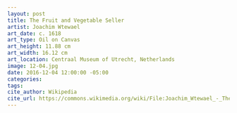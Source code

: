 ```yaml
---
layout: post
title: The Fruit and Vegetable Seller
artist: Joachim Wtewael
art_date: c. 1618
art_type: Oil on Canvas
art_height: 11.88 cm
art_width: 16.12 cm
art_location: Centraal Museum of Utrecht, Netherlands
image: 12-04.jpg
date: 2016-12-04 12:00:00 -05:00
categories:
tags:
cite_author: Wikipedia
cite_url: https://commons.wikimedia.org/wiki/File:Joachim_Wtewael_-_The_fruit_and_vegetable_seller_-_Google_Art_Project.jpg
---
```

